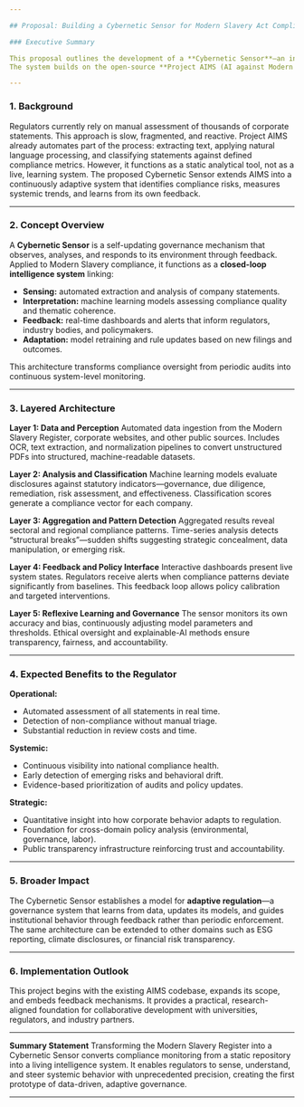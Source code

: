 ```yaml
---

## Proposal: Building a Cybernetic Sensor for Modern Slavery Act Compliance

### Executive Summary

This proposal outlines the development of a **Cybernetic Sensor**—an intelligent socio-technical system that continuously monitors, analyses, and interprets corporate compliance disclosures under the Modern Slavery Act.
The system builds on the open-source **Project AIMS (AI against Modern Slavery)** repository as its technical foundation. By layering automated sensing, adaptive feedback, and policy integration, the sensor converts the national Modern Slavery Statements Register into a live, self-correcting governance instrument.

---
```


### 1. Background

Regulators currently rely on manual assessment of thousands of corporate statements. This approach is slow, fragmented, and reactive.
Project AIMS already automates part of the process: extracting text, applying natural language processing, and classifying statements against defined compliance metrics. However, it functions as a static analytical tool, not as a live, learning system.
The proposed Cybernetic Sensor extends AIMS into a continuously adaptive system that identifies compliance risks, measures systemic trends, and learns from its own feedback.

---

### 2. Concept Overview

A **Cybernetic Sensor** is a self-updating governance mechanism that observes, analyses, and responds to its environment through feedback.
Applied to Modern Slavery compliance, it functions as a **closed-loop intelligence system** linking:

* **Sensing:** automated extraction and analysis of company statements.
* **Interpretation:** machine learning models assessing compliance quality and thematic coherence.
* **Feedback:** real-time dashboards and alerts that inform regulators, industry bodies, and policymakers.
* **Adaptation:** model retraining and rule updates based on new filings and outcomes.

This architecture transforms compliance oversight from periodic audits into continuous system-level monitoring.

---

### 3. Layered Architecture

**Layer 1: Data and Perception**
Automated data ingestion from the Modern Slavery Register, corporate websites, and other public sources.
Includes OCR, text extraction, and normalization pipelines to convert unstructured PDFs into structured, machine-readable datasets.

**Layer 2: Analysis and Classification**
Machine learning models evaluate disclosures against statutory indicators—governance, due diligence, remediation, risk assessment, and effectiveness.
Classification scores generate a compliance vector for each company.

**Layer 3: Aggregation and Pattern Detection**
Aggregated results reveal sectoral and regional compliance patterns.
Time-series analysis detects “structural breaks”—sudden shifts suggesting strategic concealment, data manipulation, or emerging risk.

**Layer 4: Feedback and Policy Interface**
Interactive dashboards present live system states.
Regulators receive alerts when compliance patterns deviate significantly from baselines.
This feedback loop allows policy calibration and targeted interventions.

**Layer 5: Reflexive Learning and Governance**
The sensor monitors its own accuracy and bias, continuously adjusting model parameters and thresholds.
Ethical oversight and explainable-AI methods ensure transparency, fairness, and accountability.

---

### 4. Expected Benefits to the Regulator

**Operational:**

* Automated assessment of all statements in real time.
* Detection of non-compliance without manual triage.
* Substantial reduction in review costs and time.

**Systemic:**

* Continuous visibility into national compliance health.
* Early detection of emerging risks and behavioral drift.
* Evidence-based prioritization of audits and policy updates.

**Strategic:**

* Quantitative insight into how corporate behavior adapts to regulation.
* Foundation for cross-domain policy analysis (environmental, governance, labor).
* Public transparency infrastructure reinforcing trust and accountability.

---

### 5. Broader Impact

The Cybernetic Sensor establishes a model for **adaptive regulation**—a governance system that learns from data, updates its models, and guides institutional behavior through feedback rather than periodic enforcement.
The same architecture can be extended to other domains such as ESG reporting, climate disclosures, or financial risk transparency.

---

### 6. Implementation Outlook

This project begins with the existing AIMS codebase, expands its scope, and embeds feedback mechanisms.
It provides a practical, research-aligned foundation for collaborative development with universities, regulators, and industry partners.

---

**Summary Statement**
Transforming the Modern Slavery Register into a Cybernetic Sensor converts compliance monitoring from a static repository into a living intelligence system. It enables regulators to sense, understand, and steer systemic behavior with unprecedented precision, creating the first prototype of data-driven, adaptive governance.

---
